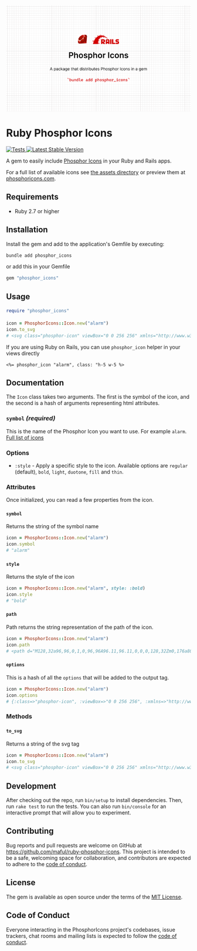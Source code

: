 <p align="center">
  <img src="./social-phosphor-icons.png" width="1280" title="Social Card Ruby Phosphor Icons">
</p>

# Ruby Phosphor Icons

<a href="https://github.com/maful/ruby-phosphor-icons/actions?query=workflow%3ACI">
  <img src="https://github.com/maful/ruby-phosphor-icons/actions/workflows/ci.yml/badge.svg" alt="Tests">
</a>
<a href="https://rubygems.org/gems/phosphor_icons">
  <img src="https://img.shields.io/gem/v/phosphor_icons" alt="Latest Stable Version">
</a>

A gem to easily include [Phosphor Icons](https://phosphoricons.com) in your Ruby and Rails apps.

For a full list of available icons see [the assets directory](https://github.com/phosphor-icons/core/tree/c67d7a849f450be1bfe64fd5820471e4019e5ff0/assets) or preview them at [phosphoricons.com](https://phosphoricons.com/).

## Requirements

- Ruby 2.7 or higher

## Installation

Install the gem and add to the application's Gemfile by executing:

```sh
bundle add phosphor_icons
```

or add this in your Gemfile

```rb
gem "phosphor_icons"
```

## Usage

```ruby
require "phosphor_icons"

icon = PhosphorIcons::Icon.new("alarm")
icon.to_svg
# <svg class="phosphor-icon" viewBox="0 0 256 256" xmlns="http://www.w3.org/2000/svg" fill="currentColor"><path d="M128,32a96,96,0,1,0,96,96A96.11,96.11,0,0,0,128,32Zm0,176a80,80,0,1,1,80-80A80.09,80.09,0,0,1,128,208ZM61.66,29.66l-32,32A8,8,0,0,1,18.34,50.34l32-32A8,8,0,1,1,61.66,29.66Zm176,32a8,8,0,0,1-11.32,0l-32-32a8,8,0,0,1,11.32-11.32l32,32A8,8,0,0,1,237.66,61.66ZM184,120a8,8,0,0,1,0,16H128a8,8,0,0,1-8-8V72a8,8,0,0,1,16,0v48Z"/></svg>
```

If you are using Ruby on Rails, you can use `phosphor_icon` helper in your views directly

```erb
<%= phosphor_icon "alarm", class: "h-5 w-5 %>
```

## Documentation

The `Icon` class takes two arguments. The first is the symbol of the icon, and the second is a hash of arguments representing html attributes.

### `symbol` _(required)_

This is the name of the Phosphor Icon you want to use. For example `alarm`. [Full list of icons](https://phosphoricons.com)

### Options

* `:style` - Apply a specific style to the icon. Available options are `regular` (default), `bold`, `light`, `duotone`, `fill` and `thin`.

### Attributes

Once initialized, you can read a few properties from the icon.

#### `symbol`

Returns the string of the symbol name

```rb
icon = PhosphorIcons::Icon.new("alarm")
icon.symbol
# "alarm"
```

#### `style`

Returns the style of the icon

```rb
icon = PhosphorIcons::Icon.new("alarm", style: :bold)
icon.style
# "bold"
```

#### `path`

Path returns the string representation of the path of the icon.

```rb
icon = PhosphorIcons::Icon.new("alarm")
icon.path
# <path d="M128,32a96,96,0,1,0,96,96A96.11,96.11,0,0,0,128,32Zm0,176a80,80,0,1,1,80-80A80.09,80.09,0,0,1,128,208ZM61.66,29.66l-32,32A8,8,0,0,1,18.34,50.34l32-32A8,8,0,1,1,61.66,29.66Zm176,32a8,8,0,0,1-11.32,0l-32-32a8,8,0,0,1,11.32-11.32l32,32A8,8,0,0,1,237.66,61.66ZM184,120a8,8,0,0,1,0,16H128a8,8,0,0,1-8-8V72a8,8,0,0,1,16,0v48Z"/>
```

#### `options`

This is a hash of all the `options` that will be added to the output tag.

```rb
icon = PhosphorIcons::Icon.new("alarm")
icon.options
# {:class=>"phosphor-icon", :viewBox=>"0 0 256 256", :xmlns=>"http://www.w3.org/2000/svg", :fill=>"currentColor"}
```

### Methods

#### `to_svg`

Returns a string of the svg tag

```rb
icon = PhosphorIcons::Icon.new("alarm")
icon.to_svg
# <svg class="phosphor-icon" viewBox="0 0 256 256" xmlns="http://www.w3.org/2000/svg" fill="currentColor"><path d="M128,32a96,96,0,1,0,96,96A96.11,96.11,0,0,0,128,32Zm0,176a80,80,0,1,1,80-80A80.09,80.09,0,0,1,128,208ZM61.66,29.66l-32,32A8,8,0,0,1,18.34,50.34l32-32A8,8,0,1,1,61.66,29.66Zm176,32a8,8,0,0,1-11.32,0l-32-32a8,8,0,0,1,11.32-11.32l32,32A8,8,0,0,1,237.66,61.66ZM184,120a8,8,0,0,1,0,16H128a8,8,0,0,1-8-8V72a8,8,0,0,1,16,0v48Z"/></svg>
```

## Development

After checking out the repo, run `bin/setup` to install dependencies. Then, run `rake test` to run the tests. You can also run `bin/console` for an interactive prompt that will allow you to experiment.

## Contributing

Bug reports and pull requests are welcome on GitHub at https://github.com/maful/ruby-phosphor-icons. This project is intended to be a safe, welcoming space for collaboration, and contributors are expected to adhere to the [code of conduct](https://github.com/maful/ruby-phosphor-icons/blob/main/CODE_OF_CONDUCT.md).

## License

The gem is available as open source under the terms of the [MIT License](https://opensource.org/licenses/MIT).

## Code of Conduct

Everyone interacting in the PhosphorIcons project's codebases, issue trackers, chat rooms and mailing lists is expected to follow the [code of conduct](https://github.com/maful/ruby-phosphor-icons/blob/main/CODE_OF_CONDUCT.md).
